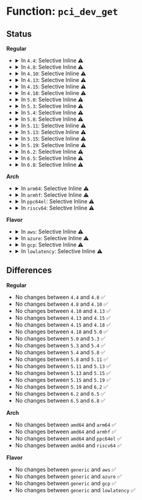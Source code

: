 # Function: <code>pci_dev_get</code>

## Status
<b>Regular</b>
<ul>
<li>
<details>
<summary>In <code>4.4</code>: Selective Inline ⚠️</summary>

```c
struct pci_dev *pci_dev_get(struct pci_dev *dev);
```

**Collision:** Unique Global

**Inline:** Selective

**Transformation:** False

**Instances:**

```
In drivers/pci/pci-driver.c (ffffffff81438e20)
Location: drivers/pci/pci-driver.c:1375
Inline: True
Inline callers:
  - drivers/pci/pci-driver.c:pci_device_probe
Direct callers:
  - arch/x86/kernel/pci-calgary_64.c:calgary_iommu_init
  - arch/x86/kernel/pci-calgary_64.c:calgary_iommu_init
  - arch/x86/platform/intel/iosf_mbi.c:iosf_mbi_probe
  - drivers/pci/search.c:pci_get_slot
  - drivers/pci/pcie/pme.c:pcie_pme_work_fn
  - drivers/pci/hotplug/cpci_hotplug_pci.c:cpci_unconfigure_slot
  - drivers/pci/hotplug/pciehp_pci.c:pciehp_unconfigure_device
  - drivers/pci/hotplug/acpiphp_glue.c:acpiphp_enumerate_slots
  - drivers/pci/iov.c:pci_enable_sriov
  - drivers/pci/iov.c:pci_iov_init
  - drivers/gpu/vga/vgaarb.c:vga_arb_write
  - drivers/gpu/vga/vgaarb.c:vga_set_default_device
  - arch/x86/pci/i386.c:pcibios_allocate_resources
```
**Symbols:**

```
ffffffff81438e20-ffffffff81438e44: pci_dev_get (STB_GLOBAL)
```
</details>
</li>
<li>
<details>
<summary>In <code>4.8</code>: Selective Inline ⚠️</summary>

```c
struct pci_dev *pci_dev_get(struct pci_dev *dev);
```

**Collision:** Unique Global

**Inline:** Selective

**Transformation:** False

**Instances:**

```
In drivers/pci/pci-driver.c (ffffffff814866fe)
Location: drivers/pci/pci-driver.c:1372
Inline: True
Inline callers:
  - drivers/pci/pci-driver.c:pci_device_probe
Direct callers:
  - arch/x86/kernel/pci-calgary_64.c:calgary_iommu_init
  - arch/x86/kernel/pci-calgary_64.c:calgary_iommu_init
  - arch/x86/platform/intel/iosf_mbi.c:iosf_mbi_probe
  - drivers/pci/pci.c:pci_bridge_d3_update
  - drivers/pci/search.c:pci_get_slot
  - drivers/pci/pcie/pme.c:pcie_pme_work_fn
  - drivers/pci/pcie/pcie-dpc.c:interrupt_event_handler
  - drivers/pci/hotplug/cpci_hotplug_pci.c:cpci_unconfigure_slot
  - drivers/pci/hotplug/pciehp_pci.c:pciehp_unconfigure_device
  - drivers/pci/hotplug/acpiphp_glue.c:acpiphp_enumerate_slots
  - drivers/pci/iov.c:pci_iov_init
  - drivers/pci/iov.c:pci_iov_add_virtfn
  - drivers/char/agp/intel-gtt.c:intel_gmch_probe
  - drivers/char/agp/intel-gtt.c:intel_gmch_probe
  - drivers/gpu/vga/vgaarb.c:vga_arb_write
  - drivers/gpu/vga/vgaarb.c:vga_set_default_device
  - arch/x86/pci/i386.c:pcibios_allocate_resources
```
**Symbols:**

```
ffffffff81484cf0-ffffffff81484d14: pci_dev_get (STB_GLOBAL)
```
</details>
</li>
<li>
<details>
<summary>In <code>4.10</code>: Selective Inline ⚠️</summary>

```c
struct pci_dev *pci_dev_get(struct pci_dev *dev);
```

**Collision:** Unique Global

**Inline:** Selective

**Transformation:** False

**Instances:**

```
In drivers/pci/pci-driver.c (ffffffff814a7ebe)
Location: drivers/pci/pci-driver.c:1381
Inline: True
Inline callers:
  - drivers/pci/pci-driver.c:pci_device_probe
Direct callers:
  - arch/x86/kernel/pci-calgary_64.c:calgary_iommu_init
  - arch/x86/kernel/pci-calgary_64.c:calgary_iommu_init
  - arch/x86/platform/intel/iosf_mbi.c:iosf_mbi_probe
  - drivers/pci/search.c:pci_get_slot
  - drivers/pci/pcie/pme.c:pcie_pme_work_fn
  - drivers/pci/pcie/pcie-dpc.c:interrupt_event_handler
  - drivers/pci/hotplug/cpci_hotplug_pci.c:cpci_unconfigure_slot
  - drivers/pci/hotplug/pciehp_pci.c:pciehp_unconfigure_device
  - drivers/pci/hotplug/acpiphp_glue.c:acpiphp_enumerate_slots
  - drivers/pci/iov.c:pci_iov_init
  - drivers/pci/iov.c:pci_iov_add_virtfn
  - drivers/char/agp/intel-gtt.c:intel_gmch_probe
  - drivers/char/agp/intel-gtt.c:intel_gmch_probe
  - drivers/gpu/vga/vgaarb.c:vga_arb_write
  - drivers/gpu/vga/vgaarb.c:vga_set_default_device
  - arch/x86/pci/i386.c:pcibios_allocate_resources
```
**Symbols:**

```
ffffffff814a6470-ffffffff814a6494: pci_dev_get (STB_GLOBAL)
```
</details>
</li>
<li>
<details>
<summary>In <code>4.13</code>: Selective Inline ⚠️</summary>

```c
struct pci_dev *pci_dev_get(struct pci_dev *dev);
```

**Collision:** Unique Global

**Inline:** Selective

**Transformation:** False

**Instances:**

```
In drivers/pci/pci-driver.c (ffffffff814b1e6b)
Location: drivers/pci/pci-driver.c:1399
Inline: True
Inline callers:
  - drivers/pci/pci-driver.c:pci_device_probe
Direct callers:
  - arch/x86/kernel/pci-calgary_64.c:calgary_iommu_init
  - arch/x86/kernel/pci-calgary_64.c:calgary_iommu_init
  - drivers/pci/search.c:pci_get_slot
  - drivers/pci/pcie/pme.c:pcie_pme_work_fn
  - drivers/pci/pcie/pcie-dpc.c:interrupt_event_handler
  - drivers/pci/hotplug/cpci_hotplug_pci.c:cpci_unconfigure_slot
  - drivers/pci/hotplug/pciehp_pci.c:pciehp_unconfigure_device
  - drivers/pci/hotplug/acpiphp_glue.c:acpiphp_enumerate_slots
  - drivers/pci/iov.c:pci_iov_init
  - drivers/pci/iov.c:pci_iov_add_virtfn
  - drivers/char/agp/intel-gtt.c:intel_gmch_probe
  - drivers/char/agp/intel-gtt.c:intel_gmch_probe
  - drivers/gpu/vga/vgaarb.c:vga_arb_write
  - drivers/gpu/vga/vgaarb.c:vga_set_default_device
  - arch/x86/pci/i386.c:pcibios_allocate_resources
```
**Symbols:**

```
ffffffff814b0410-ffffffff814b0434: pci_dev_get (STB_GLOBAL)
```
</details>
</li>
<li>
<details>
<summary>In <code>4.15</code>: Selective Inline ⚠️</summary>

```c
struct pci_dev *pci_dev_get(struct pci_dev *dev);
```

**Collision:** Unique Global

**Inline:** Selective

**Transformation:** False

**Instances:**

```
In drivers/pci/pci-driver.c (ffffffff814f154b)
Location: drivers/pci/pci-driver.c:1468
Inline: True
Inline callers:
  - drivers/pci/pci-driver.c:pci_device_probe
Direct callers:
  - arch/x86/kernel/pci-calgary_64.c:calgary_iommu_init
  - arch/x86/kernel/pci-calgary_64.c:calgary_iommu_init
  - drivers/pci/search.c:pci_get_slot
  - drivers/pci/pcie/pme.c:pcie_pme_work_fn
  - drivers/pci/pcie/pcie-dpc.c:interrupt_event_handler
  - drivers/pci/hotplug/cpci_hotplug_pci.c:cpci_unconfigure_slot
  - drivers/pci/hotplug/pciehp_pci.c:pciehp_unconfigure_device
  - drivers/pci/hotplug/acpiphp_glue.c:acpiphp_enumerate_slots
  - drivers/pci/iov.c:pci_iov_init
  - drivers/pci/iov.c:pci_iov_add_virtfn
  - drivers/char/agp/intel-gtt.c:intel_gmch_probe
  - drivers/char/agp/intel-gtt.c:intel_gmch_probe
  - drivers/gpu/vga/vgaarb.c:vga_arb_write
  - drivers/gpu/vga/vgaarb.c:vga_set_default_device
  - arch/x86/pci/i386.c:pcibios_allocate_resources
```
**Symbols:**

```
ffffffff814ef950-ffffffff814ef974: pci_dev_get (STB_GLOBAL)
```
</details>
</li>
<li>
<details>
<summary>In <code>4.18</code>: Selective Inline ⚠️</summary>

```c
struct pci_dev *pci_dev_get(struct pci_dev *dev);
```

**Collision:** Unique Global

**Inline:** Selective

**Transformation:** False

**Instances:**

```
In drivers/pci/pci-driver.c (ffffffff8152174b)
Location: drivers/pci/pci-driver.c:1489
Inline: True
Inline callers:
  - drivers/pci/pci-driver.c:pci_device_probe
Direct callers:
  - arch/x86/kernel/pci-calgary_64.c:calgary_iommu_init
  - arch/x86/kernel/pci-calgary_64.c:calgary_iommu_init
  - arch/x86/platform/intel/iosf_mbi.c:iosf_mbi_probe
  - drivers/pci/search.c:pci_get_slot
  - drivers/pci/pcie/err.c:pcie_do_fatal_recovery
  - drivers/pci/pcie/err.c:pcie_do_fatal_recovery
  - drivers/pci/pcie/pme.c:pcie_pme_work_fn
  - drivers/pci/hotplug/cpci_hotplug_pci.c:cpci_unconfigure_slot
  - drivers/pci/hotplug/pciehp_pci.c:pciehp_unconfigure_device
  - drivers/pci/hotplug/shpchp_pci.c:shpchp_unconfigure_device
  - drivers/pci/hotplug/acpiphp_glue.c:acpiphp_enumerate_slots
  - drivers/pci/iov.c:pci_iov_init
  - drivers/pci/iov.c:pci_iov_add_virtfn
  - drivers/char/agp/intel-gtt.c:intel_gmch_probe
  - drivers/char/agp/intel-gtt.c:intel_gmch_probe
  - drivers/gpu/vga/vgaarb.c:vga_arb_write
  - drivers/gpu/vga/vgaarb.c:vga_set_default_device
  - arch/x86/pci/i386.c:pcibios_allocate_resources
```
**Symbols:**

```
ffffffff8151f990-ffffffff8151f9b4: pci_dev_get (STB_GLOBAL)
```
</details>
</li>
<li>
<details>
<summary>In <code>5.0</code>: Selective Inline ⚠️</summary>

```c
struct pci_dev *pci_dev_get(struct pci_dev *dev);
```

**Collision:** Unique Global

**Inline:** Selective

**Transformation:** False

**Instances:**

```
In drivers/pci/pci-driver.c (ffffffff8153757b)
Location: drivers/pci/pci-driver.c:1486
Inline: True
Inline callers:
  - drivers/pci/pci-driver.c:pci_device_probe
Direct callers:
  - arch/x86/kernel/pci-calgary_64.c:calgary_iommu_init
  - arch/x86/kernel/pci-calgary_64.c:calgary_iommu_init
  - arch/x86/platform/intel/iosf_mbi.c:iosf_mbi_probe
  - drivers/pci/search.c:pci_get_slot
  - drivers/pci/pcie/pme.c:pcie_pme_work_fn
  - drivers/pci/hotplug/cpci_hotplug_pci.c:cpci_unconfigure_slot
  - drivers/pci/hotplug/pciehp_pci.c:pciehp_unconfigure_device
  - drivers/pci/hotplug/shpchp_pci.c:shpchp_unconfigure_device
  - drivers/pci/hotplug/acpiphp_glue.c:acpiphp_enumerate_slots
  - drivers/pci/iov.c:pci_iov_init
  - drivers/pci/iov.c:pci_iov_add_virtfn
  - drivers/char/agp/intel-gtt.c:intel_gmch_probe
  - drivers/char/agp/intel-gtt.c:intel_gmch_probe
  - drivers/gpu/vga/vgaarb.c:vga_arb_write
  - drivers/gpu/vga/vgaarb.c:vga_set_default_device
  - arch/x86/pci/i386.c:pcibios_allocate_resources
```
**Symbols:**

```
ffffffff815357a0-ffffffff815357c4: pci_dev_get (STB_GLOBAL)
```
</details>
</li>
<li>
<details>
<summary>In <code>5.3</code>: Selective Inline ⚠️</summary>

```c
struct pci_dev *pci_dev_get(struct pci_dev *dev);
```

**Collision:** Unique Global

**Inline:** Selective

**Transformation:** False

**Instances:**

```
In drivers/pci/pci-driver.c (ffffffff81566ed5)
Location: drivers/pci/pci-driver.c:1520
Inline: True
Inline callers:
  - drivers/pci/pci-driver.c:pci_device_probe
Direct callers:
  - arch/x86/kernel/pci-calgary_64.c:calgary_iommu_init
  - arch/x86/kernel/pci-calgary_64.c:calgary_iommu_init
  - arch/x86/platform/intel/iosf_mbi.c:iosf_mbi_probe
  - drivers/pci/search.c:pci_get_slot
  - drivers/pci/pcie/pme.c:pcie_pme_work_fn
  - drivers/pci/hotplug/cpci_hotplug_pci.c:cpci_unconfigure_slot
  - drivers/pci/hotplug/pciehp_pci.c:pciehp_unconfigure_device
  - drivers/pci/hotplug/shpchp_pci.c:shpchp_unconfigure_device
  - drivers/pci/hotplug/acpiphp_glue.c:acpiphp_enumerate_slots
  - drivers/pci/iov.c:pci_iov_init
  - drivers/pci/iov.c:pci_iov_add_virtfn
  - drivers/char/agp/intel-gtt.c:intel_gmch_probe
  - drivers/char/agp/intel-gtt.c:intel_gmch_probe
  - drivers/gpu/vga/vgaarb.c:vga_arb_write
  - drivers/gpu/vga/vgaarb.c:vga_set_default_device
  - arch/x86/pci/i386.c:pcibios_allocate_resources
```
**Symbols:**

```
ffffffff81565150-ffffffff81565176: pci_dev_get (STB_GLOBAL)
```
</details>
</li>
<li>
<details>
<summary>In <code>5.4</code>: Selective Inline ⚠️</summary>

```c
struct pci_dev *pci_dev_get(struct pci_dev *dev);
```

**Collision:** Unique Global

**Inline:** Selective

**Transformation:** False

**Instances:**

```
In drivers/pci/pci-driver.c (ffffffff81588235)
Location: drivers/pci/pci-driver.c:1533
Inline: True
Inline callers:
  - drivers/pci/pci-driver.c:pci_device_probe
Direct callers:
  - arch/x86/kernel/pci-calgary_64.c:calgary_iommu_init
  - arch/x86/kernel/pci-calgary_64.c:calgary_iommu_init
  - arch/x86/platform/intel/iosf_mbi.c:iosf_mbi_probe
  - drivers/pci/search.c:pci_get_slot
  - drivers/pci/pcie/pme.c:pcie_pme_work_fn
  - drivers/pci/hotplug/cpci_hotplug_pci.c:cpci_unconfigure_slot
  - drivers/pci/hotplug/pciehp_pci.c:pciehp_unconfigure_device
  - drivers/pci/hotplug/shpchp_pci.c:shpchp_unconfigure_device
  - drivers/pci/hotplug/acpiphp_glue.c:acpiphp_enumerate_slots
  - drivers/pci/iov.c:pci_iov_init
  - drivers/pci/iov.c:pci_iov_add_virtfn
  - drivers/char/agp/intel-gtt.c:intel_gmch_probe
  - drivers/char/agp/intel-gtt.c:intel_gmch_probe
  - drivers/gpu/vga/vgaarb.c:vga_arb_write
  - drivers/gpu/vga/vgaarb.c:vga_set_default_device
  - arch/x86/pci/i386.c:pcibios_allocate_resources
```
**Symbols:**

```
ffffffff81586490-ffffffff815864b6: pci_dev_get (STB_GLOBAL)
```
</details>
</li>
<li>
<details>
<summary>In <code>5.8</code>: Selective Inline ⚠️</summary>

```c
struct pci_dev *pci_dev_get(struct pci_dev *dev);
```

**Collision:** Unique Global

**Inline:** Selective

**Transformation:** False

**Instances:**

```
In drivers/pci/pci-driver.c (ffffffff8162ef61)
Location: drivers/pci/pci-driver.c:1498
Inline: True
Inline callers:
  - drivers/pci/pci-driver.c:pci_device_probe
Direct callers:
  - arch/x86/platform/intel/iosf_mbi.c:iosf_mbi_probe
  - drivers/pci/search.c:pci_get_slot
  - drivers/pci/pcie/pme.c:pcie_pme_handle_request
  - drivers/pci/hotplug/cpci_hotplug_pci.c:cpci_unconfigure_slot
  - drivers/pci/hotplug/pciehp_pci.c:pciehp_unconfigure_device
  - drivers/pci/hotplug/shpchp_pci.c:shpchp_unconfigure_device
  - drivers/pci/hotplug/acpiphp_glue.c:acpiphp_enumerate_slots
  - drivers/pci/iov.c:sriov_init
  - drivers/pci/iov.c:pci_iov_add_virtfn
  - drivers/char/agp/intel-gtt.c:intel_gmch_probe
  - drivers/char/agp/intel-gtt.c:intel_gmch_probe
  - drivers/char/agp/intel-gtt.c:intel_gmch_probe
  - drivers/gpu/vga/vgaarb.c:vga_arb_write
  - drivers/gpu/vga/vgaarb.c:vga_arbiter_del_pci_device
  - arch/x86/pci/i386.c:pcibios_save_fw_addr
```
**Symbols:**

```
ffffffff8162cfe0-ffffffff8162d008: pci_dev_get (STB_GLOBAL)
```
</details>
</li>
<li>
<details>
<summary>In <code>5.11</code>: Selective Inline ⚠️</summary>

```c
struct pci_dev *pci_dev_get(struct pci_dev *dev);
```

**Collision:** Unique Global

**Inline:** Selective

**Transformation:** False

**Instances:**

```
In drivers/pci/pci-driver.c (ffffffff81654621)
Location: drivers/pci/pci-driver.c:1477
Inline: True
Inline callers:
  - drivers/pci/pci-driver.c:pci_device_probe
Direct callers:
  - arch/x86/platform/intel/iosf_mbi.c:iosf_mbi_probe
  - drivers/pci/search.c:pci_get_slot
  - drivers/pci/pcie/pme.c:pcie_pme_handle_request
  - drivers/pci/hotplug/cpci_hotplug_pci.c:cpci_unconfigure_slot
  - drivers/pci/hotplug/pciehp_pci.c:pciehp_unconfigure_device
  - drivers/pci/hotplug/shpchp_pci.c:shpchp_unconfigure_device
  - drivers/pci/hotplug/acpiphp_glue.c:acpiphp_enumerate_slots
  - drivers/pci/iov.c:sriov_init
  - drivers/pci/iov.c:pci_iov_add_virtfn
  - drivers/char/agp/intel-gtt.c:intel_gmch_probe
  - drivers/char/agp/intel-gtt.c:intel_gmch_probe
  - drivers/char/agp/intel-gtt.c:intel_gmch_probe
  - drivers/gpu/vga/vgaarb.c:vga_arb_write
  - drivers/gpu/vga/vgaarb.c:vga_arbiter_del_pci_device
  - arch/x86/pci/i386.c:pcibios_save_fw_addr
```
**Symbols:**

```
ffffffff816526d0-ffffffff816526f8: pci_dev_get (STB_GLOBAL)
```
</details>
</li>
<li>
<details>
<summary>In <code>5.13</code>: Selective Inline ⚠️</summary>

```c
struct pci_dev *pci_dev_get(struct pci_dev *dev);
```

**Collision:** Unique Global

**Inline:** Selective

**Transformation:** False

**Instances:**

```
In drivers/pci/pci-driver.c (ffffffff81636fe5)
Location: drivers/pci/pci-driver.c:1477
Inline: True
Inline callers:
  - drivers/pci/pci-driver.c:pci_device_probe
Direct callers:
  - arch/x86/platform/intel/iosf_mbi.c:iosf_mbi_probe
  - drivers/pci/search.c:pci_get_slot
  - drivers/pci/pcie/pme.c:pcie_pme_handle_request
  - drivers/pci/hotplug/cpci_hotplug_pci.c:cpci_unconfigure_slot
  - drivers/pci/hotplug/pciehp_pci.c:pciehp_unconfigure_device
  - drivers/pci/hotplug/shpchp_pci.c:shpchp_unconfigure_device
  - drivers/pci/hotplug/acpiphp_glue.c:acpiphp_enumerate_slots
  - drivers/pci/iov.c:sriov_init
  - drivers/pci/iov.c:pci_iov_add_virtfn
  - drivers/char/agp/intel-gtt.c:intel_gmch_probe
  - drivers/char/agp/intel-gtt.c:intel_gmch_probe
  - drivers/char/agp/intel-gtt.c:intel_gmch_probe
  - drivers/gpu/vga/vgaarb.c:pci_notify
  - drivers/gpu/vga/vgaarb.c:vga_arb_write
  - arch/x86/pci/i386.c:pcibios_allocate_dev_resources
```
**Symbols:**

```
ffffffff81635190-ffffffff816351b8: pci_dev_get (STB_GLOBAL)
```
</details>
</li>
<li>
<details>
<summary>In <code>5.15</code>: Selective Inline ⚠️</summary>

```c
struct pci_dev *pci_dev_get(struct pci_dev *dev);
```

**Collision:** Unique Global

**Inline:** Selective

**Transformation:** False

**Instances:**

```
In drivers/pci/pci-driver.c (ffffffff816a7234)
Location: drivers/pci/pci-driver.c:1491
Inline: True
Inline callers:
  - drivers/pci/pci-driver.c:pci_device_probe
Direct callers:
  - arch/x86/platform/intel/iosf_mbi.c:iosf_mbi_probe
  - drivers/pci/search.c:pci_get_slot
  - drivers/pci/pcie/pme.c:pcie_pme_handle_request
  - drivers/pci/hotplug/cpci_hotplug_pci.c:cpci_unconfigure_slot
  - drivers/pci/hotplug/pciehp_pci.c:pciehp_unconfigure_device
  - drivers/pci/hotplug/shpchp_pci.c:shpchp_unconfigure_device
  - drivers/pci/hotplug/acpiphp_glue.c:acpiphp_enumerate_slots
  - drivers/pci/iov.c:sriov_init
  - drivers/pci/iov.c:pci_iov_add_virtfn
  - drivers/char/agp/intel-gtt.c:intel_gmch_probe
  - drivers/char/agp/intel-gtt.c:intel_gmch_probe
  - drivers/char/agp/intel-gtt.c:intel_gmch_probe
  - drivers/gpu/vga/vgaarb.c:pci_notify
  - drivers/gpu/vga/vgaarb.c:vga_arb_write
  - arch/x86/pci/i386.c:pcibios_allocate_dev_resources
```
**Symbols:**

```
ffffffff816a5300-ffffffff816a5328: pci_dev_get (STB_GLOBAL)
```
</details>
</li>
<li>
<details>
<summary>In <code>5.19</code>: Selective Inline ⚠️</summary>

```c
struct pci_dev *pci_dev_get(struct pci_dev *dev);
```

**Collision:** Unique Global

**Inline:** Selective

**Transformation:** False

**Instances:**

```
In drivers/pci/pci-driver.c (ffffffff817c9c9e)
Location: drivers/pci/pci-driver.c:1520
Inline: True
Inline callers:
  - drivers/pci/pci-driver.c:pci_device_probe
Direct callers:
  - arch/x86/platform/intel/iosf_mbi.c:iosf_mbi_probe
  - drivers/pci/search.c:pci_get_slot
  - drivers/pci/pcie/aer.c:find_device_iter
  - drivers/pci/pcie/pme.c:pcie_pme_handle_request
  - drivers/pci/pcie/pme.c:pcie_pme_from_pci_bridge
  - drivers/pci/pcie/edr.c:edr_handle_event
  - drivers/pci/hotplug/cpci_hotplug_pci.c:cpci_unconfigure_slot
  - drivers/pci/hotplug/pciehp_pci.c:pciehp_unconfigure_device
  - drivers/pci/hotplug/shpchp_pci.c:shpchp_unconfigure_device
  - drivers/pci/hotplug/acpiphp_glue.c:acpiphp_enumerate_slots
  - drivers/pci/iov.c:sriov_init
  - drivers/pci/iov.c:pci_iov_add_virtfn
  - drivers/pci/vgaarb.c:pci_notify
  - drivers/pci/vgaarb.c:vga_arb_write
  - drivers/char/agp/intel-gtt.c:intel_gmch_probe
  - drivers/char/agp/intel-gtt.c:intel_gmch_probe
  - drivers/char/agp/intel-gtt.c:intel_gmch_probe
  - arch/x86/pci/i386.c:pcibios_allocate_dev_resources
```
**Symbols:**

```
ffffffff817c7950-ffffffff817c797d: pci_dev_get (STB_GLOBAL)
```
</details>
</li>
<li>
<details>
<summary>In <code>6.2</code>: Selective Inline ⚠️</summary>

```c
struct pci_dev *pci_dev_get(struct pci_dev *dev);
```

**Collision:** Unique Global

**Inline:** Selective

**Transformation:** False

**Instances:**

```
In drivers/pci/pci-driver.c (ffffffff818e76de)
Location: drivers/pci/pci-driver.c:1526
Inline: True
Inline callers:
  - drivers/pci/pci-driver.c:pci_device_probe
Direct callers:
  - arch/x86/platform/intel/iosf_mbi.c:iosf_mbi_probe
  - drivers/pci/search.c:pci_get_slot
  - drivers/pci/pcie/aer.c:find_device_iter
  - drivers/pci/pcie/pme.c:pcie_pme_handle_request
  - drivers/pci/pcie/pme.c:pcie_pme_from_pci_bridge
  - drivers/pci/pcie/edr.c:edr_handle_event
  - drivers/pci/hotplug/cpci_hotplug_pci.c:cpci_unconfigure_slot
  - drivers/pci/hotplug/pciehp_pci.c:pciehp_unconfigure_device
  - drivers/pci/hotplug/shpchp_pci.c:shpchp_unconfigure_device
  - drivers/pci/hotplug/acpiphp_glue.c:acpiphp_enumerate_slots
  - drivers/pci/iov.c:sriov_init
  - drivers/pci/iov.c:pci_iov_add_virtfn
  - drivers/pci/p2pdma.c:pci_p2pmem_find_many
  - drivers/pci/p2pdma.c:pci_p2pmem_find_many
  - drivers/pci/vgaarb.c:pci_notify
  - drivers/pci/vgaarb.c:vga_arb_write
  - drivers/pci/vgaarb.c:vga_arbiter_add_pci_device
  - drivers/char/agp/intel-gtt.c:intel_gmch_probe
  - drivers/char/agp/intel-gtt.c:intel_gmch_probe
  - drivers/char/agp/intel-gtt.c:intel_gmch_probe
  - arch/x86/pci/i386.c:pcibios_allocate_dev_resources
```
**Symbols:**

```
ffffffff818e5080-ffffffff818e50ad: pci_dev_get (STB_GLOBAL)
```
</details>
</li>
<li>
<details>
<summary>In <code>6.5</code>: Selective Inline ⚠️</summary>

```c
struct pci_dev *pci_dev_get(struct pci_dev *dev);
```

**Collision:** Unique Global

**Inline:** Selective

**Transformation:** False

**Instances:**

```
In drivers/pci/pci-driver.c (ffffffff8192acfe)
Location: drivers/pci/pci-driver.c:1527
Inline: True
Inline callers:
  - drivers/pci/pci-driver.c:pci_device_probe
Direct callers:
  - arch/x86/platform/intel/iosf_mbi.c:iosf_mbi_probe
  - drivers/pci/search.c:pci_get_slot
  - drivers/pci/pcie/aer.c:find_device_iter
  - drivers/pci/pcie/pme.c:pcie_pme_handle_request
  - drivers/pci/pcie/pme.c:pcie_pme_from_pci_bridge
  - drivers/pci/pcie/edr.c:edr_handle_event
  - drivers/pci/hotplug/cpci_hotplug_pci.c:cpci_unconfigure_slot
  - drivers/pci/hotplug/pciehp_pci.c:pciehp_unconfigure_device
  - drivers/pci/hotplug/shpchp_pci.c:shpchp_unconfigure_device
  - drivers/pci/hotplug/acpiphp_glue.c:acpiphp_enumerate_slots
  - drivers/pci/iov.c:sriov_init
  - drivers/pci/iov.c:pci_iov_add_virtfn
  - drivers/pci/p2pdma.c:pci_p2pmem_find_many
  - drivers/pci/p2pdma.c:pci_p2pmem_find_many
  - drivers/pci/vgaarb.c:pci_notify
  - drivers/pci/vgaarb.c:vga_arb_write
  - drivers/pci/vgaarb.c:vga_arbiter_add_pci_device
  - drivers/char/agp/intel-gtt.c:intel_gmch_probe
  - drivers/char/agp/intel-gtt.c:intel_gmch_probe
  - drivers/char/agp/intel-gtt.c:intel_gmch_probe
  - arch/x86/pci/i386.c:pcibios_allocate_dev_resources
```
**Symbols:**

```
ffffffff819286c0-ffffffff819286ed: pci_dev_get (STB_GLOBAL)
```
</details>
</li>
<li>
<details>
<summary>In <code>6.8</code>: Selective Inline ⚠️</summary>

```c
struct pci_dev *pci_dev_get(struct pci_dev *dev);
```

**Collision:** Unique Global

**Inline:** Selective

**Transformation:** False

**Instances:**

```
In drivers/pci/pci-driver.c (ffffffff8197358e)
Location: drivers/pci/pci-driver.c:1540
Inline: True
Inline callers:
  - drivers/pci/pci-driver.c:pci_device_probe
Direct callers:
  - arch/x86/platform/intel/iosf_mbi.c:iosf_mbi_probe
  - drivers/pci/search.c:pci_get_slot
  - drivers/pci/pcie/aer.c:find_device_iter
  - drivers/pci/pcie/pme.c:pcie_pme_handle_request
  - drivers/pci/pcie/pme.c:pcie_pme_from_pci_bridge
  - drivers/pci/pcie/edr.c:edr_handle_event
  - drivers/pci/hotplug/cpci_hotplug_pci.c:cpci_unconfigure_slot
  - drivers/pci/hotplug/pciehp_pci.c:pciehp_unconfigure_device
  - drivers/pci/hotplug/shpchp_pci.c:shpchp_unconfigure_device
  - drivers/pci/hotplug/acpiphp_glue.c:acpiphp_enumerate_slots
  - drivers/pci/iov.c:sriov_init
  - drivers/pci/iov.c:pci_iov_add_virtfn
  - drivers/pci/p2pdma.c:pci_p2pmem_find_many
  - drivers/pci/p2pdma.c:pci_p2pmem_find_many
  - drivers/pci/vgaarb.c:pci_notify
  - drivers/pci/vgaarb.c:vga_arb_write
  - drivers/pci/vgaarb.c:vga_arbiter_add_pci_device
  - drivers/char/agp/intel-gtt.c:intel_gmch_probe
  - drivers/char/agp/intel-gtt.c:intel_gmch_probe
  - drivers/char/agp/intel-gtt.c:intel_gmch_probe
  - arch/x86/pci/i386.c:pcibios_allocate_dev_resources
```
**Symbols:**

```
ffffffff81970eb0-ffffffff81970edd: pci_dev_get (STB_GLOBAL)
```
</details>
</li>
</ul>
<b>Arch</b>
<ul>
<li>
<details>
<summary>In <code>arm64</code>: Selective Inline ⚠️</summary>

```c
struct pci_dev *pci_dev_get(struct pci_dev *dev);
```

**Collision:** Unique Global

**Inline:** Selective

**Transformation:** False

**Instances:**

```
In drivers/pci/pci-driver.c (ffff8000106ec640)
Location: drivers/pci/pci-driver.c:1533
Inline: True
Inline callers:
  - drivers/pci/pci-driver.c:pci_device_probe
Direct callers:
  - drivers/pci/search.c:pci_get_slot
  - drivers/pci/pcie/pme.c:pcie_pme_work_fn
  - drivers/pci/hotplug/cpci_hotplug_pci.c:cpci_unconfigure_slot
  - drivers/pci/hotplug/pciehp_pci.c:pciehp_unconfigure_device
  - drivers/pci/hotplug/shpchp_pci.c:shpchp_unconfigure_device
  - drivers/pci/hotplug/acpiphp_glue.c:acpiphp_enumerate_slots
  - drivers/pci/iov.c:pci_iov_init
  - drivers/pci/iov.c:pci_iov_add_virtfn
  - drivers/gpu/vga/vgaarb.c:vga_arb_write
  - drivers/gpu/vga/vgaarb.c:vga_set_default_device
```
**Symbols:**

```
ffff8000106eaad0-ffff8000106eab04: pci_dev_get (STB_GLOBAL)
```
</details>
</li>
<li>
<details>
<summary>In <code>armhf</code>: Selective Inline ⚠️</summary>

```c
struct pci_dev *pci_dev_get(struct pci_dev *dev);
```

**Collision:** Unique Global

**Inline:** Selective

**Transformation:** False

**Instances:**

```
In drivers/pci/pci-driver.c (c0887944)
Location: drivers/pci/pci-driver.c:1533
Inline: True
Inline callers:
  - drivers/pci/pci-driver.c:pci_device_probe
Direct callers:
  - drivers/pci/search.c:pci_get_slot
  - drivers/pci/pcie/pme.c:pcie_pme_work_fn
  - drivers/pci/iov.c:pci_iov_init
  - drivers/pci/iov.c:pci_iov_add_virtfn
  - drivers/gpu/vga/vgaarb.c:vga_arb_write
  - drivers/gpu/vga/vgaarb.c:vga_set_default_device
```
**Symbols:**

```
c08859b0-c08859dc: pci_dev_get (STB_GLOBAL)
```
</details>
</li>
<li>
<details>
<summary>In <code>ppc64el</code>: Selective Inline ⚠️</summary>

```c
struct pci_dev *pci_dev_get(struct pci_dev *dev);
```

**Collision:** Unique Global

**Inline:** Selective

**Transformation:** False

**Instances:**

```
In drivers/pci/pci-driver.c (c0000000008682c0)
Location: drivers/pci/pci-driver.c:1533
Inline: True
Inline callers:
  - drivers/pci/pci-driver.c:pci_device_probe
Direct callers:
  - arch/powerpc/platforms/powernv/pci-ioda.c:pnv_pci_ioda_fixup
  - drivers/pci/search.c:pci_get_slot
  - drivers/pci/search.c:pci_get_slot
  - drivers/pci/hotplug/cpci_hotplug_pci.c:cpci_unconfigure_slot
  - drivers/pci/iov.c:sriov_init
  - drivers/pci/iov.c:pci_iov_add_virtfn
  - drivers/gpu/vga/vgaarb.c:vga_arb_write
  - drivers/gpu/vga/vgaarb.c:vga_set_default_device
```
**Symbols:**

```
c000000000865d90-c000000000865ddc: pci_dev_get (STB_GLOBAL)
```
</details>
</li>
<li>
<details>
<summary>In <code>riscv64</code>: Selective Inline ⚠️</summary>

```c
struct pci_dev *pci_dev_get(struct pci_dev *dev);
```

**Collision:** Unique Global

**Inline:** Selective

**Transformation:** False

**Instances:**

```
In drivers/pci/pci-driver.c (ffffffe0004c16c8)
Location: drivers/pci/pci-driver.c:1533
Inline: True
Inline callers:
  - drivers/pci/pci-driver.c:pci_device_probe
Direct callers:
  - drivers/pci/search.c:pci_get_slot
  - drivers/pci/pcie/pme.c:pcie_pme_work_fn
  - drivers/pci/hotplug/cpci_hotplug_pci.c:cpci_unconfigure_slot
  - drivers/pci/hotplug/pciehp_pci.c:pciehp_unconfigure_device
  - drivers/pci/hotplug/shpchp_pci.c:shpchp_unconfigure_device
  - drivers/pci/iov.c:pci_iov_init
  - drivers/pci/iov.c:pci_iov_add_virtfn
  - drivers/gpu/vga/vgaarb.c:vga_arb_write
  - drivers/gpu/vga/vgaarb.c:vga_set_default_device
```
**Symbols:**

```
ffffffe0004c09de-ffffffe0004c0a0e: pci_dev_get (STB_GLOBAL)
```
</details>
</li>
</ul>
<b>Flavor</b>
<ul>
<li>
<details>
<summary>In <code>aws</code>: Selective Inline ⚠️</summary>

```c
struct pci_dev *pci_dev_get(struct pci_dev *dev);
```

**Collision:** Unique Global

**Inline:** Selective

**Transformation:** False

**Instances:**

```
In drivers/pci/pci-driver.c (ffffffff8157c0c5)
Location: drivers/pci/pci-driver.c:1533
Inline: True
Inline callers:
  - drivers/pci/pci-driver.c:pci_device_probe
Direct callers:
  - arch/x86/kernel/pci-calgary_64.c:calgary_iommu_init
  - arch/x86/kernel/pci-calgary_64.c:calgary_iommu_init
  - arch/x86/platform/intel/iosf_mbi.c:iosf_mbi_probe
  - drivers/pci/search.c:pci_get_slot
  - drivers/pci/pcie/pme.c:pcie_pme_work_fn
  - drivers/pci/hotplug/cpci_hotplug_pci.c:cpci_unconfigure_slot
  - drivers/pci/hotplug/pciehp_pci.c:pciehp_unconfigure_device
  - drivers/pci/hotplug/shpchp_pci.c:shpchp_unconfigure_device
  - drivers/pci/hotplug/acpiphp_glue.c:acpiphp_enumerate_slots
  - drivers/pci/iov.c:pci_iov_init
  - drivers/pci/iov.c:pci_iov_add_virtfn
  - drivers/char/agp/intel-gtt.c:intel_gmch_probe
  - drivers/char/agp/intel-gtt.c:intel_gmch_probe
  - drivers/gpu/vga/vgaarb.c:vga_arb_write
  - drivers/gpu/vga/vgaarb.c:vga_set_default_device
  - arch/x86/pci/i386.c:pcibios_allocate_resources
```
**Symbols:**

```
ffffffff8157a9b0-ffffffff8157a9d6: pci_dev_get (STB_GLOBAL)
```
</details>
</li>
<li>
<details>
<summary>In <code>azure</code>: Selective Inline ⚠️</summary>

```c
struct pci_dev *pci_dev_get(struct pci_dev *dev);
```

**Collision:** Unique Global

**Inline:** Selective

**Transformation:** False

**Instances:**

```
In drivers/pci/pci-driver.c (ffffffff8156ae95)
Location: drivers/pci/pci-driver.c:1533
Inline: True
Inline callers:
  - drivers/pci/pci-driver.c:pci_device_probe
Direct callers:
  - arch/x86/kernel/pci-calgary_64.c:calgary_iommu_init
  - arch/x86/kernel/pci-calgary_64.c:calgary_iommu_init
  - arch/x86/platform/intel/iosf_mbi.c:iosf_mbi_probe
  - drivers/pci/search.c:pci_get_slot
  - drivers/pci/pcie/pme.c:pcie_pme_work_fn
  - drivers/pci/hotplug/cpci_hotplug_pci.c:cpci_unconfigure_slot
  - drivers/pci/hotplug/pciehp_pci.c:pciehp_unconfigure_device
  - drivers/pci/hotplug/shpchp_pci.c:shpchp_unconfigure_device
  - drivers/pci/hotplug/acpiphp_glue.c:acpiphp_enumerate_slots
  - drivers/pci/iov.c:pci_iov_init
  - drivers/pci/iov.c:pci_iov_add_virtfn
  - drivers/char/agp/intel-gtt.c:intel_gmch_probe
  - drivers/char/agp/intel-gtt.c:intel_gmch_probe
  - drivers/gpu/vga/vgaarb.c:vga_arb_write
  - drivers/gpu/vga/vgaarb.c:vga_set_default_device
  - arch/x86/pci/i386.c:pcibios_allocate_resources
```
**Symbols:**

```
ffffffff815690f0-ffffffff81569116: pci_dev_get (STB_GLOBAL)
```
</details>
</li>
<li>
<details>
<summary>In <code>gcp</code>: Selective Inline ⚠️</summary>

```c
struct pci_dev *pci_dev_get(struct pci_dev *dev);
```

**Collision:** Unique Global

**Inline:** Selective

**Transformation:** False

**Instances:**

```
In drivers/pci/pci-driver.c (ffffffff8157bf85)
Location: drivers/pci/pci-driver.c:1533
Inline: True
Inline callers:
  - drivers/pci/pci-driver.c:pci_device_probe
Direct callers:
  - arch/x86/kernel/pci-calgary_64.c:calgary_iommu_init
  - arch/x86/kernel/pci-calgary_64.c:calgary_iommu_init
  - arch/x86/platform/intel/iosf_mbi.c:iosf_mbi_probe
  - drivers/pci/search.c:pci_get_slot
  - drivers/pci/pcie/pme.c:pcie_pme_work_fn
  - drivers/pci/hotplug/cpci_hotplug_pci.c:cpci_unconfigure_slot
  - drivers/pci/hotplug/pciehp_pci.c:pciehp_unconfigure_device
  - drivers/pci/hotplug/shpchp_pci.c:shpchp_unconfigure_device
  - drivers/pci/hotplug/acpiphp_glue.c:acpiphp_enumerate_slots
  - drivers/pci/iov.c:pci_iov_init
  - drivers/pci/iov.c:pci_iov_add_virtfn
  - drivers/char/agp/intel-gtt.c:intel_gmch_probe
  - drivers/char/agp/intel-gtt.c:intel_gmch_probe
  - drivers/gpu/vga/vgaarb.c:vga_arb_write
  - drivers/gpu/vga/vgaarb.c:vga_set_default_device
  - arch/x86/pci/i386.c:pcibios_allocate_resources
```
**Symbols:**

```
ffffffff8157a1e0-ffffffff8157a206: pci_dev_get (STB_GLOBAL)
```
</details>
</li>
<li>
<details>
<summary>In <code>lowlatency</code>: Selective Inline ⚠️</summary>

```c
struct pci_dev *pci_dev_get(struct pci_dev *dev);
```

**Collision:** Unique Global

**Inline:** Selective

**Transformation:** False

**Instances:**

```
In drivers/pci/pci-driver.c (ffffffff81596435)
Location: drivers/pci/pci-driver.c:1533
Inline: True
Inline callers:
  - drivers/pci/pci-driver.c:pci_device_probe
Direct callers:
  - arch/x86/kernel/pci-calgary_64.c:calgary_iommu_init
  - arch/x86/kernel/pci-calgary_64.c:calgary_iommu_init
  - arch/x86/platform/intel/iosf_mbi.c:iosf_mbi_probe
  - drivers/pci/search.c:pci_get_slot
  - drivers/pci/pcie/pme.c:pcie_pme_work_fn
  - drivers/pci/hotplug/cpci_hotplug_pci.c:cpci_unconfigure_slot
  - drivers/pci/hotplug/pciehp_pci.c:pciehp_unconfigure_device
  - drivers/pci/hotplug/shpchp_pci.c:shpchp_unconfigure_device
  - drivers/pci/hotplug/acpiphp_glue.c:acpiphp_enumerate_slots
  - drivers/pci/iov.c:pci_iov_init
  - drivers/pci/iov.c:pci_iov_add_virtfn
  - drivers/char/agp/intel-gtt.c:intel_gmch_probe
  - drivers/char/agp/intel-gtt.c:intel_gmch_probe
  - drivers/gpu/vga/vgaarb.c:vga_arb_write
  - drivers/gpu/vga/vgaarb.c:vga_set_default_device
  - arch/x86/pci/i386.c:pcibios_allocate_resources
```
**Symbols:**

```
ffffffff815947f0-ffffffff81594816: pci_dev_get (STB_GLOBAL)
```
</details>
</li>
</ul>

## Differences
<b>Regular</b>
<ul>
<li>
No changes between <code>4.4</code> and <code>4.8</code> ✅
</li>
<li>
No changes between <code>4.8</code> and <code>4.10</code> ✅
</li>
<li>
No changes between <code>4.10</code> and <code>4.13</code> ✅
</li>
<li>
No changes between <code>4.13</code> and <code>4.15</code> ✅
</li>
<li>
No changes between <code>4.15</code> and <code>4.18</code> ✅
</li>
<li>
No changes between <code>4.18</code> and <code>5.0</code> ✅
</li>
<li>
No changes between <code>5.0</code> and <code>5.3</code> ✅
</li>
<li>
No changes between <code>5.3</code> and <code>5.4</code> ✅
</li>
<li>
No changes between <code>5.4</code> and <code>5.8</code> ✅
</li>
<li>
No changes between <code>5.8</code> and <code>5.11</code> ✅
</li>
<li>
No changes between <code>5.11</code> and <code>5.13</code> ✅
</li>
<li>
No changes between <code>5.13</code> and <code>5.15</code> ✅
</li>
<li>
No changes between <code>5.15</code> and <code>5.19</code> ✅
</li>
<li>
No changes between <code>5.19</code> and <code>6.2</code> ✅
</li>
<li>
No changes between <code>6.2</code> and <code>6.5</code> ✅
</li>
<li>
No changes between <code>6.5</code> and <code>6.8</code> ✅
</li>
</ul>
<b>Arch</b>
<ul>
<li>
No changes between <code>amd64</code> and <code>arm64</code> ✅
</li>
<li>
No changes between <code>amd64</code> and <code>armhf</code> ✅
</li>
<li>
No changes between <code>amd64</code> and <code>ppc64el</code> ✅
</li>
<li>
No changes between <code>amd64</code> and <code>riscv64</code> ✅
</li>
</ul>
<b>Flavor</b>
<ul>
<li>
No changes between <code>generic</code> and <code>aws</code> ✅
</li>
<li>
No changes between <code>generic</code> and <code>azure</code> ✅
</li>
<li>
No changes between <code>generic</code> and <code>gcp</code> ✅
</li>
<li>
No changes between <code>generic</code> and <code>lowlatency</code> ✅
</li>
</ul>
